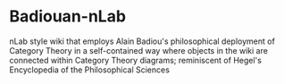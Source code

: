 # Badiouan-nLab
nLab style wiki that employs Alain Badiou's philosophical deployment of Category Theory in a self-contained way where objects in the wiki are connected within Category Theory diagrams; reminiscent of Hegel's Encyclopedia of the Philosophical Sciences

